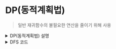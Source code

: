 # DP(동적계획법)

> 일반 재귀함수의 불필요한 연산을 줄이기 위해 사용

<details>
<summary>DP(동적계획법) 설명</summary>

<!-- summary 아래 한칸 공백 두어야함 -->

### 문제 종류

- 피보나치 수열

- 배낭 문제

### 방법

- Top-down 방식 : 하향식 방법으로, 가장 큰 문제를 방문 후 작은 문제를 호출하며 답을 찾는 방식이다. (메모이제이션+ 재귀함수를 호출해서 푼다.)

- Bottom-up 방식 : 상향식 방법으로, 작은 문제들부터 답을 구해가며 전체 문제의 답을 찾는 방식 (반복문을 가지고 푼다)

</details>

<details>
<summary>DFS 코드</summary>

<!-- summary 아래 한칸 공백 두어야함 -->

### bottom_up

피보나치 수열 기준

```javascript
const bottom_up_fibo = (n) => {
  const table = Array(n).fill(0); // 값을 저장하기 위한 테이블 선언
  table[0] = 1; // 초기값 선언
  table[1] = 2;

  for (let i = 2; i < n; i++) {
    table[i] = table[i - 1] + table[i - 2]; // 점화식을 통한 계산
  }
  return table[n - 1]; // 테이블의 마지막 요소에 저장된 값을 반환.
};
```

### top_down

```javascript
const memo = Array(n + 1).fill(0); // 계산 결과를 저장하기 위한 배열 초기화

const top_down_fibo = (n) => {
  // 초기값인 0과 1에 도달하는 경우
  if (n < 2) {
    memo[n] = n;
    return n;
  }
  // 이미 계산된 결과가 있는 경우 해당 결과를 반환
  if (memo[n] > 0) return memo[n];
  memo[n] = top_down_fibo(n - 1) + top_down_fibo(n - 2);
  return memo[n];
};
```

</details>
